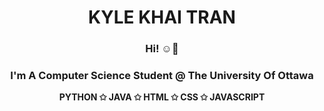 <h1 align="center">KYLE KHAI TRAN</h1>
<h3 align="center"> Hi! ☺👋
<h3 align="center">I'm A Computer Science Student @ The University Of Ottawa</h3>
<p align="center"><strong>PYTHON ✩ JAVA ✩ HTML ✩ CSS ✩ JAVASCRIPT</strong></p>
